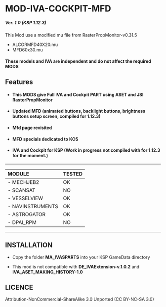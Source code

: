 # MOD-IVA-COCKPIT-MFD
##### Ver. 1.0 (KSP 1.12.3)

This Mod use a modified mu file from RasterPropMonitor-v0.31.5
- ALCORMFD40X20.mu
- MFD60x30.mu

#### These models and IVA are independent and do not affect the required MODS

## Features

- #### This MODS give Full IVA and Cockpit PART using ASET and JSI RasterPropMonitor
- #### Updated MFD (animated buttons, backlight buttons, brightness buttons setup screen, compiled for 1.12.3)
- #### Mfd page revisited
- #### MFD specials dedicated to KOS
- #### IVA and Cockpit for KSP (Work in progress not compiled with for 1.12.3 for the moment.)
______

| MODULE | TESTED|
|:---|:---|
|- MECHJEB2| OK|
|- SCANSAT| NO|
|- VESSELVIEW| OK|
|- NAVINSTRUMENTS| OK|
|- ASTROGATOR| OK|
|- DPAI_RPM| NO|
______

## INSTALLATION

- Copy the folder **MA_IVASPARTS** into your KSP GameData directory

- This mod is not compatible with **DE_IVAExtension-v.1.0.2** and **IVA_ASET_MAKING_HISTORY-1.0**

## LICENCE
 Attribution-NonCommercial-ShareAlike 3.0 Unported (CC BY-NC-SA 3.0)
